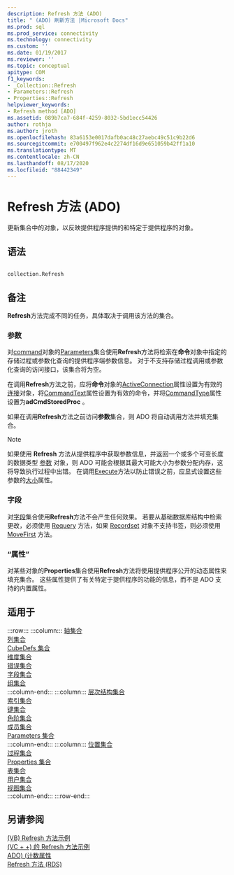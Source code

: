 ```yaml
---
description: Refresh 方法 (ADO)
title: " (ADO) 刷新方法 |Microsoft Docs"
ms.prod: sql
ms.prod_service: connectivity
ms.technology: connectivity
ms.custom: ''
ms.date: 01/19/2017
ms.reviewer: ''
ms.topic: conceptual
apitype: COM
f1_keywords:
- _Collection::Refresh
- Parameters::Refresh
- Properties::Refresh
helpviewer_keywords:
- Refresh method [ADO]
ms.assetid: 089b7ca7-684f-4259-8032-5bd1ecc54426
author: rothja
ms.author: jroth
ms.openlocfilehash: 83a6153e0017dafb0ac48c27aebc49c51c9b22d6
ms.sourcegitcommit: e700497f962e4c2274df16d9e651059b42ff1a10
ms.translationtype: MT
ms.contentlocale: zh-CN
ms.lasthandoff: 08/17/2020
ms.locfileid: "88442349"
---
```

# <a name="refresh-method-ado"></a>Refresh 方法 (ADO)
更新集合中的对象，以反映提供程序提供的和特定于提供程序的对象。  
  
## <a name="syntax"></a>语法  
  
```  
  
collection.Refresh  
```  
  
## <a name="remarks"></a>备注  
 **Refresh**方法完成不同的任务，具体取决于调用该方法的集合。  
  
### <a name="parameters"></a>参数  
 对[command](../../../ado/reference/ado-api/command-object-ado.md)对象的[Parameters](../../../ado/reference/ado-api/parameters-collection-ado.md)集合使用**Refresh**方法将检索在**命令**对象中指定的存储过程或参数化查询的提供程序端参数信息。 对于不支持存储过程调用或参数化查询的访问接口，该集合将为空。  
  
 在调用**Refresh**方法之前，应将**命令**对象的[ActiveConnection](../../../ado/reference/ado-api/activeconnection-property-ado.md)属性设置为有效的[连接](../../../ado/reference/ado-api/connection-object-ado.md)对象，将[CommandText](../../../ado/reference/ado-api/commandtext-property-ado.md)属性设置为有效的命令，并将[CommandType](../../../ado/reference/ado-api/commandtype-property-ado.md)属性设置为**adCmdStoredProc** 。  
  
 如果在调用**Refresh**方法之前访问**参数**集合，则 ADO 将自动调用方法并填充集合。  
  
> [!NOTE]
>  如果使用 **Refresh** 方法从提供程序中获取参数信息，并返回一个或多个可变长度的数据类型 [参数](../../../ado/reference/ado-api/parameter-object.md) 对象，则 ADO 可能会根据其最大可能大小为参数分配内存，这将导致执行过程中出错。 在调用[Execute](../../../ado/reference/ado-api/execute-method-ado-command.md)方法以防止错误之前，应显式设置这些参数的[大小](../../../ado/reference/ado-api/size-property-ado-parameter.md)属性。  
  
### <a name="fields"></a>字段  
 对[字段](../../../ado/reference/ado-api/fields-collection-ado.md)集合使用**Refresh**方法不会产生任何效果。 若要从基础数据库结构中检索更改，必须使用 [Requery](../../../ado/reference/ado-api/requery-method.md) 方法，如果 [Recordset](../../../ado/reference/ado-api/recordset-object-ado.md) 对象不支持书签，则必须使用 [MoveFirst](../../../ado/reference/ado-api/movefirst-movelast-movenext-and-moveprevious-methods-ado.md) 方法。  
  
### <a name="properties"></a>“属性”  
 对某些对象的**Properties**集合使用**Refresh**方法将使用提供程序公开的动态属性来填充集合。 这些属性提供了有关特定于提供程序的功能的信息，而不是 ADO 支持的内置属性。  
  
## <a name="applies-to"></a>适用于  

:::row:::
    :::column:::
        [轴集合](../../../ado/reference/ado-md-api/axes-collection-ado-md.md)  
        [列集合](../../../ado/reference/adox-api/columns-collection-adox.md)  
        [CubeDefs 集合](../../../ado/reference/ado-md-api/cubedefs-collection-ado-md.md)  
        [维度集合](../../../ado/reference/ado-md-api/dimensions-collection-ado-md.md)  
        [错误集合](../../../ado/reference/ado-api/errors-collection-ado.md)  
        [字段集合](../../../ado/reference/ado-api/fields-collection-ado.md)  
        [组集合](../../../ado/reference/adox-api/groups-collection-adox.md)  
    :::column-end:::
    :::column:::
        [层次结构集合](../../../ado/reference/ado-md-api/hierarchies-collection-ado-md.md)  
        [索引集合](../../../ado/reference/adox-api/indexes-collection-adox.md)  
        [键集合](../../../ado/reference/adox-api/keys-collection-adox.md)  
        [色阶集合](../../../ado/reference/ado-md-api/levels-collection-ado-md.md)  
        [成员集合](../../../ado/reference/ado-md-api/members-collection-ado-md.md)  
        [Parameters 集合](../../../ado/reference/ado-api/parameters-collection-ado.md)  
    :::column-end:::
    :::column:::
        [位置集合](../../../ado/reference/ado-md-api/positions-collection-ado-md.md)  
        [过程集合](../../../ado/reference/adox-api/procedures-collection-adox.md)  
        [Properties 集合](../../../ado/reference/ado-api/properties-collection-ado.md)  
        [表集合](../../../ado/reference/adox-api/tables-collection-adox.md)  
        [用户集合](../../../ado/reference/adox-api/users-collection-adox.md)  
        [视图集合](../../../ado/reference/adox-api/views-collection-adox.md)  
    :::column-end:::
:::row-end:::

## <a name="see-also"></a>另请参阅  
 [ (VB) Refresh 方法示例 ](../../../ado/reference/ado-api/refresh-method-example-vb.md)   
 [ (VC + +) 的 Refresh 方法示例 ](../../../ado/reference/ado-api/refresh-method-example-vc.md)   
 [ADO)  (计数属性 ](../../../ado/reference/ado-api/count-property-ado.md)   
 [Refresh 方法 (RDS)](../../../ado/reference/rds-api/refresh-method-rds.md)
